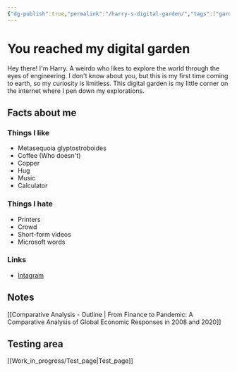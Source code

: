 ```yaml
---
{"dg-publish":true,"permalink":"/harry-s-digital-garden/","tags":["gardenEntry"]}
---
```






# You reached my digital garden
Hey there! I'm Harry. A weirdo who likes to explore the world through the eyes of engineering. I don't know about you, but this is my first time coming to earth, so my curiosity is limitless. This digital garden is my little corner on the internet where I pen down my explorations.

## Facts about me
### Things I like
- Metasequoia glyptostroboides
- Coffee (Who doesn't)
- Copper
- Hug
- Music
- Calculator

### Things I hate
- Printers
- Crowd
- Short-form videos
- Microsoft words

### Links
- [Intagram](https://instagram.com/nonaharry121?igshid=OGQ5ZDc2ODk2ZA==)


## Notes
[[Comparative Analysis - Outline \| From Finance to Pandemic: A Comparative Analysis of Global Economic Responses in 2008 and 2020]]



## Testing area
[[Work_in_progress/Test_page\|Test_page]]




